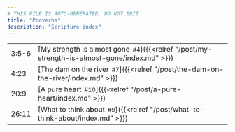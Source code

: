 ```yaml
---
# THIS FILE IS AUTO-GENERATED, DO NOT EDIT
title: "Proverbs"
description: "Scripture index"
---
```


|  |  |
| --- | --- |
| 3:5-6 | [My strength is almost gone<span style="font-size:smaller; padding-left:0.5em;">#4</span>]({{<relref "/post/my-strength-is-almost-gone/index.md" >}}) |
| 4:23 | [The dam on the river<span style="font-size:smaller; padding-left:0.5em;">#7</span>]({{<relref "/post/the-dam-on-the-river/index.md" >}}) |
| 20:9 | [A pure heart<span style="font-size:smaller; padding-left:0.5em;">#10</span>]({{<relref "/post/a-pure-heart/index.md" >}}) |
| 26:11 | [What to think about<span style="font-size:smaller; padding-left:0.5em;">#9</span>]({{<relref "/post/what-to-think-about/index.md" >}}) |
